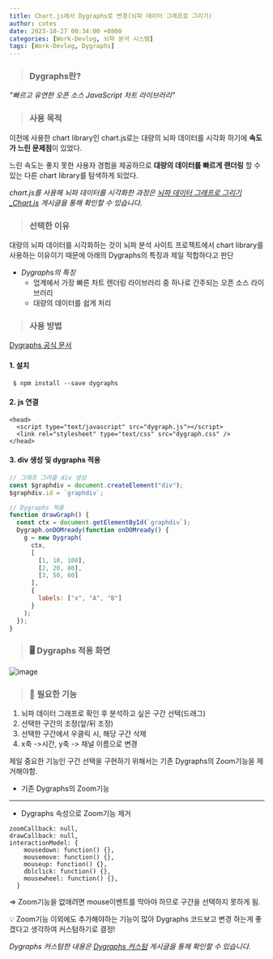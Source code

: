 ```yaml
---
title: Chart.js에서 Dygraphs로 변경(뇌파 데이터 그래프로 그리기)
author: cotes
date: 2023-10-27 00:34:00 +0800
categories: [Work-Devlog, 뇌파 분석 시스템]
tags: [Work-Devlog, Dygraphs]
---
```


<!-- 프로젝트 작업하면서 했던 고민, 어떻게 해결했는지에 대한 내용이 담겨져있습니다. -->

> ### Dygraphs란?

_"빠르고 유연한 오픈 소스 JavaScript 차트 라이브러리"_

> ### 사용 목적

이전에 사용한 chart library인 chart.js로는 대량의 뇌파 데이터를 시각화 하기에 **속도가 느린 문제점**이 있었다.<br/>

느린 속도는 좋지 못한 사용자 경험을 제공하므로 **대량의 데이터를 빠르게 랜더링** 할 수 있는 다른 chart library를 탐색하게 되었다.

_chart.js를 사용해 뇌파 데이터를 시각화한 과정은 [뇌파 데이터 그래프로 그리기\_Chart.js](https://hajung00.github.io/posts/chart.js/) 게시글을 통해 확인할 수 있습니다._

> ### 선택한 이유

대량의 뇌파 데이터를 시각화하는 것이 뇌파 분석 사이트 프로젝트에서 chart library를 사용하는 이유이기 때문에 아래의 Dygraphs의 특징과 제일 적합하다고 판단

- _Dygraphs의 특징_
  - 업계에서 가장 빠른 차트 렌더링 라이브러리 중 하나로 간주되는 오픈 소스 라이브러리
  - 대량의 데이터를 쉽게 처리

> ### 사용 방법

[Dygraphs 공식 문서](https://dygraphs.com/)

#### 1. 설치

```
 $ npm install --save dygraphs
```

#### 2. js 연결

```
<head>
  <script type="text/javascript" src="dygraph.js"></script>
  <link rel="stylesheet" type="text/css" src="dygraph.css" />
</head>
```

#### 3. div 생성 및 dygraphs 적용

```javascript
// 그래프 그려줄 div 생성
const $graphdiv = document.createElement("div");
$graphdiv.id = `graphdiv`;

// Dygraphs 적용
function drawGraph() {
  const ctx = document.getElementById(`graphdiv`);
  Dygraph.onDOMready(function onDOMready() {
    g = new Dygraph(
      ctx,
      [
        [1, 10, 100],
        [2, 20, 80],
        [3, 50, 60]
      ],
      {
        labels: ["x", "A", "B"]
      }
    );
  });
}
```

> ### 🖥️ Dygraphs 적용 화면

![image](https://github.com/hajung00/SidePJ-next-node-full-sns/assets/66300154/b6d9c90f-0e77-4c68-b0d1-6451023fa98f)

> ### 📝 필요한 기능

1. 뇌파 데이터 그래프로 확인 후 분석하고 싶은 구간 선택(드래그)
2. 선택한 구간의 조정(앞/뒤 조정)
3. 선택한 구간에서 우클릭 시, 해당 구간 삭제
4. x축 ->시간, y축 -> 채널 이름으로 변경

제일 중요한 기능인 구간 선택을 구현하기 위해서는 기존 Dygraphs의 Zoom기능을 제거해야함.

- 기존 Dygraphs의 Zoom기능
  <!-- 비디오 삽입 -->

<hr/>

- Dygraphs 속성으로 Zoom기능 제거

```
zoomCallback: null,
drawCallback: null,
interactionModel: {
    mousedown: function() {},
    mousemove: function() {},
    mouseup: function() {},
    dblclick: function() {},
    mousewheel: function() {},
  }
```

=> Zoom기능을 없애려면 mouse이벤트를 막아야 하므로 구간을 선택하지 못하게 됨.

💡 Zoom기능 이외에도 추가해야하는 기능이 많아 Dygraphs 코드보고 변경 하는게 좋겠다고 생각하여 커스텀하기로 결정!

<!-- 링크 첨부 해야함! -->

_Dygraphs 커스텀한 내용은 [Dygraphs 커스텀](https://hajung00.github.io/posts/dygraphs-custom/) 게시글을 통해 확인할 수 있습니다._
